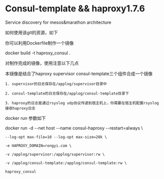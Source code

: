 # Consul-template && haproxy1.7.6
Service discovery for mesos&amp;marathon architecture

如何使用该git的资源，如下 

你可以利用Dockerfile制作一个镜像

docker build -t haproxy_consul . 

对制作完成的镜像，使用注意以下几点 

本镜像是结合了haproxy supervisor consul-template三个组件合成一个镜像 

	1. supervisor的日志保存在/applog/supervisor目录中 
	
	2. consul-template的日志保存在/applog/consul-template目录下 
	
	3. haproxy的日志是通过rsyslog udp协议传递到宿主机上，你需要在宿主机配置rsyslog接收haproxy日志 
	
docker run 参数如下

docker run -d --net host --name consul-haproxy --restart=always \

	--log-opt max-file=10 --log-opt max-size=20k \
	
	-e HAPROXY_DOMAIN=rongyi.com \
	
	-v /applog/supervisor:/applog/supervisor:rw \
	
	-v /applog/consul-template:/applog/consul-template:rw \
	
	haproxy_consul
 
